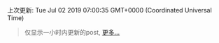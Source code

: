 
  
 上次更新: Tue Jul 02 2019 07:00:35 GMT+0000 (Coordinated Universal Time) 

 > 仅显示一小时内更新的post, [更多...](screenshots/)
  
